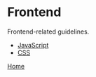 # Frontend

Frontend-related guidelines.

* [JavaScript](javascript.md)
* [CSS](css.md)

[Home](../README.md)
